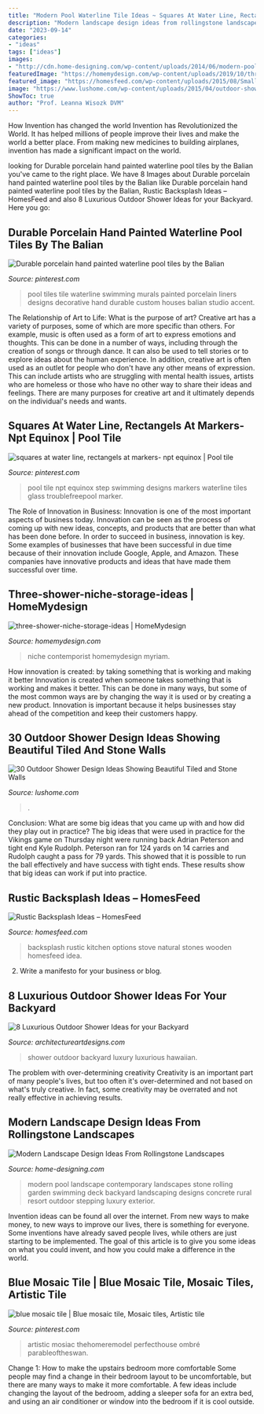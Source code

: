 ```yaml
---
title: "Modern Pool Waterline Tile Ideas ~ Squares At Water Line, Rectangels At Markers- Npt Equinox"
description: "Modern landscape design ideas from rollingstone landscapes"
date: "2023-09-14"
categories:
- "ideas"
tags: ["ideas"]
images:
- "http://cdn.home-designing.com/wp-content/uploads/2014/06/modern-pool-and-exterior.jpeg"
featuredImage: "https://homemydesign.com/wp-content/uploads/2019/10/three-shower-niche-storage-ideas.jpg"
featured_image: "https://homesfeed.com/wp-content/uploads/2015/08/Small-and-black-natural-stones-backsplash-as-the-rustic-backsplash-idea-for-kitchen-luxurious-and-expensive-gas-stove-wooden-kitchen-cabinetry-.jpg"
image: "https://www.lushome.com/wp-content/uploads/2015/04/outdoor-shower-design-ideas-29.jpg"
ShowToc: true
author: "Prof. Leanna Wisozk DVM"
---
```



How Invention has changed the world
Invention has Revolutionized the World. It has helped millions of people improve their lives and make the world a better place. From making new medicines to building airplanes, invention has made a significant impact on the world.

	

		
looking for Durable porcelain hand painted waterline pool tiles by the Balian you've came to the right place. We have 8 Images about Durable porcelain hand painted waterline pool tiles by the Balian like Durable porcelain hand painted waterline pool tiles by the Balian, Rustic Backsplash Ideas – HomesFeed and also 8 Luxurious Outdoor Shower Ideas for your Backyard. Here you go:
		
    
## Durable Porcelain Hand Painted Waterline Pool Tiles By The Balian

<img loading=lazy src="https://i.pinimg.com/736x/2e/87/06/2e870699f1eb866a028065dab808a8c4.jpg" onerror="this.onerror=null;this.src='https://tse3.mm.bing.net/th?id=OIP.ckBB3SHveDPo4EE4qaySSgHaLF&amp;pid=15.1';" alt="Durable porcelain hand painted waterline pool tiles by the Balian">

_Source: pinterest.com_

>pool tiles tile waterline swimming murals painted porcelain liners designs decorative hand durable custom houses balian studio accent. 

	

The Relationship of Art to Life: What is the purpose of art?
Creative art has a variety of purposes, some of which are more specific than others. For example, music is often used as a form of art to express emotions and thoughts. This can be done in a number of ways, including through the creation of songs or through dance. It can also be used to tell stories or to explore ideas about the human experience. In addition, creative art is often used as an outlet for people who don't have any other means of expression. This can include artists who are struggling with mental health issues, artists who are homeless or those who have no other way to share their ideas and feelings. There are many purposes for creative art and it ultimately depends on the individual's needs and wants.

    
## Squares At Water Line, Rectangels At Markers- Npt Equinox | Pool Tile

<img loading=lazy src="https://i.pinimg.com/736x/78/5f/3b/785f3b59af254c36084d3d1605477877.jpg" onerror="this.onerror=null;this.src='https://tse2.mm.bing.net/th?id=OIP.-ZyVBjpgjuBb-SymZO2ARgHaNK&amp;pid=15.1';" alt="squares at water line, rectangels at markers- npt equinox | Pool tile">

_Source: pinterest.com_

>pool tile npt equinox step swimming designs markers waterline tiles glass troublefreepool marker. 

	

The Role of Innovation in Business:
Innovation is one of the most important aspects of business today. Innovation can be seen as the process of coming up with new ideas, concepts, and products that are better than what has been done before. In order to succeed in business, innovation is key. Some examples of businesses that have been successful in due time because of their innovation include Google, Apple, and Amazon. These companies have innovative products and ideas that have made them successful over time.

    
## Three-shower-niche-storage-ideas | HomeMydesign

<img loading=lazy src="https://homemydesign.com/wp-content/uploads/2019/10/three-shower-niche-storage-ideas.jpg" onerror="this.onerror=null;this.src='https://tse2.mm.bing.net/th?id=OIP.dMWJmtwHt8nC6EG70WBw1wHaLH&amp;pid=15.1';" alt="three-shower-niche-storage-ideas | HomeMydesign">

_Source: homemydesign.com_

>niche contemporist homemydesign myriam. 

	

How innovation is created: by taking something that is working and making it better
Innovation is created when someone takes something that is working and makes it better. This can be done in many ways, but some of the most common ways are by changing the way it is used or by creating a new product. Innovation is important because it helps businesses stay ahead of the competition and keep their customers happy.

    
## 30 Outdoor Shower Design Ideas Showing Beautiful Tiled And Stone Walls

<img loading=lazy src="https://www.lushome.com/wp-content/uploads/2015/04/outdoor-shower-design-ideas-29.jpg" onerror="this.onerror=null;this.src='https://tse2.mm.bing.net/th?id=OIP.PeH3FUVvMPcMn_Yjpb9UYAAAAA&amp;pid=15.1';" alt="30 Outdoor Shower Design Ideas Showing Beautiful Tiled and Stone Walls">

_Source: lushome.com_

>. 

	

Conclusion: What are some big ideas that you came up with and how did they play out in practice?
The big ideas that were used in practice for the Vikings game on Thursday night were running back Adrian Peterson and tight end Kyle Rudolph. Peterson ran for 124 yards on 14 carries and Rudolph caught a pass for 79 yards. This showed that it is possible to run the ball effectively and have success with tight ends. These results show that big ideas can work if put into practice.

    
## Rustic Backsplash Ideas – HomesFeed

<img loading=lazy src="https://homesfeed.com/wp-content/uploads/2015/08/Small-and-black-natural-stones-backsplash-as-the-rustic-backsplash-idea-for-kitchen-luxurious-and-expensive-gas-stove-wooden-kitchen-cabinetry-.jpg" onerror="this.onerror=null;this.src='https://tse4.mm.bing.net/th?id=OIP.IpG_6cKQlKHcFziOWxyp9wHaEm&amp;pid=15.1';" alt="Rustic Backsplash Ideas – HomesFeed">

_Source: homesfeed.com_

>backsplash rustic kitchen options stove natural stones wooden homesfeed idea. 

	

2. Write a manifesto for your business or blog.

    
## 8 Luxurious Outdoor Shower Ideas For Your Backyard

<img loading=lazy src="http://www.architectureartdesigns.com/wp-content/uploads/2019/04/hawaiian-luxury-630x944.jpg" onerror="this.onerror=null;this.src='https://tse2.mm.bing.net/th?id=OIP.Em_QoTjyCy-fVPOLzfOfLAHaLG&amp;pid=15.1';" alt="8 Luxurious Outdoor Shower Ideas for your Backyard">

_Source: architectureartdesigns.com_

>shower outdoor backyard luxury luxurious hawaiian. 

	

The problem with over-determining creativity
Creativity is an important part of many people's lives, but too often it's over-determined and not based on what's truly creative. In fact, some creativity may be overrated and not really effective in achieving results.

    
## Modern Landscape Design Ideas From Rollingstone Landscapes

<img loading=lazy src="http://cdn.home-designing.com/wp-content/uploads/2014/06/modern-pool-and-exterior.jpeg" onerror="this.onerror=null;this.src='https://tse1.mm.bing.net/th?id=OIP.q7Wj5D12HmeR8S3nGxvx5AHaE6&amp;pid=15.1';" alt="Modern Landscape Design Ideas From Rollingstone Landscapes">

_Source: home-designing.com_

>modern pool landscape contemporary landscapes stone rolling garden swimming deck backyard landscaping designs concrete rural resort outdoor stepping luxury exterior. 

	

Invention ideas can be found all over the internet. From new ways to make money, to new ways to improve our lives, there is something for everyone. Some inventions have already saved people lives, while others are just starting to be implemented. The goal of this article is to give you some ideas on what you could invent, and how you could make a difference in the world.

    
## Blue Mosaic Tile | Blue Mosaic Tile, Mosaic Tiles, Artistic Tile

<img loading=lazy src="https://i.pinimg.com/736x/43/06/0e/43060e34727fe18d63dd7e449059e7e0.jpg" onerror="this.onerror=null;this.src='https://tse4.mm.bing.net/th?id=OIP.AbZSSRaluNG0i6xPmVbI5QHaHY&amp;pid=15.1';" alt="blue mosaic tile | Blue mosaic tile, Mosaic tiles, Artistic tile">

_Source: pinterest.com_

>artistic mosiac thehomeremodel perfecthouse ombré parableoftheswan. 

	

Change 1: How to make the upstairs bedroom more comfortable
Some people may find a change in their bedroom layout to be uncomfortable, but there are many ways to make it more comfortable. A few ideas include changing the layout of the bedroom, adding a sleeper sofa for an extra bed, and using an air conditioner or window into the bedroom if it is cool outside.

